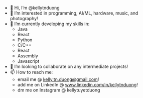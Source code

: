 - 👋 Hi, I’m @kellytnduong
- 👀 I’m interested in programming, AI/ML, hardware, music, and photography!
- 🌱 I’m currently developing my skills in:
     - Java
     - React
     - Python
     - C/C++
     - React
     - Assembly
     - Javascript
- 💞️ I’m looking to collaborate on any intermediate projects!
- 📫 How to reach me: 
     - email me @ kelly.tn.duong@gmail.com!
     - add me on LinkedIn @ www.linkedin.com/in/kellytnduong!
     - dm me on Instagram @ kellytuyetduong
